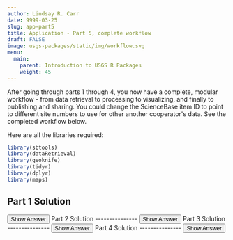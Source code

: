 ```yaml
---
author: Lindsay R. Carr
date: 9999-03-25
slug: app-part5
title: Application - Part 5, complete workflow
draft: FALSE 
image: usgs-packages/static/img/workflow.svg
menu:
  main:
    parent: Introduction to USGS R Packages
    weight: 45
---
```

After going through parts 1 through 4, you now have a complete, modular workflow - from data retrieval to processing to visualizing, and finally to publishing and sharing. You could change the ScienceBase item ID to point to different site numbers to use for other another cooperator's data. See the completed workflow below.

Here are all the libraries required:

``` r
library(sbtools)
library(dataRetrieval)
library(geoknife)
library(tidyr)
library(dplyr)
library(maps)
```

Part 1 Solution
---------------

<button class="ToggleButton" onclick="toggle_visibility('complete-workflow-part1')">
Show Answer
</button>
              <div id="complete-workflow-part1" style="display:none">

``` r
# Identify site id and query for files
sb_site_id <- "59848b35e4b0e2f5d46717d1"
avail_files <- item_list_files(sb_site_id)

# Use appropriate reader to get file (tab delimited) into R & get site numbers
sb_sites_df <- read.table(avail_files$url[1], sep="\t", header=TRUE,
                          colClasses = "character", stringsAsFactors = FALSE)
sites <- sb_sites_df$site_number

# Get HUC 8 codes for precip data
sb_sites_info <- readNWISsite(sites)
huc8s <- sb_sites_info$huc_cd
```

</div>
Part 2 Solution
---------------

<button class="ToggleButton" onclick="toggle_visibility('complete-workflow-part2')">
Show Answer
</button>
              <div id="complete-workflow-part2" style="display:none">

``` r
# Define period
startDate <- "2015-10-01"
endDate <- "2016-09-30"

# Download nutrient data
pcodes_nitrogen <- c("00613", "00618", "00631")
pcodes_phosphorus <- c("00665")
nitrogen_data <- readNWISqw(siteNumbers = sites, parameterCd = pcodes_nitrogen,
                            startDate = startDate, endDate = endDate)
phosphorus_data <- readNWISqw(siteNumbers = sites, parameterCd = pcodes_phosphorus,
                              startDate = startDate, endDate = endDate)

# Download precip data
precip_stencil <- webgeom(paste0('HUC8::', paste(huc8s, collapse=",")))
precip_knife <- webprocess() # accept defaults for weighted average
all_webdata <- query("webdata")
precip_fabric <- webdata(all_webdata["United States Stage IV Quantitative Precipitation Archive"])
variables(precip_fabric) <- query(precip_fabric, 'variables')
times(precip_fabric) <- c(startDate, endDate)
precip_geojob <- geoknife(precip_stencil, precip_fabric, precip_knife)
wait(precip_geojob, sleep.time = 10) # add `wait` when running scripts
precip_data <- result(precip_geojob)
```

</div>
Part 3 Solution
---------------

<button class="ToggleButton" onclick="toggle_visibility('complete-workflow-part3')">
Show Answer
</button>
              <div id="complete-workflow-part3" style="display:none">

``` r
precip_data_long <- gather(precip_data, huc8, precip, 
                           -which(!names(precip_data) %in% huc8s))

# Create and save time series plots
site_fnames <- paste0("timeseries_", sites, ".png")

for(i in seq_along(sites)){
  site_i <- sites[i]
  huc_site_i <- filter(sb_sites_info, site_no == site_i)$huc_cd # corresponding HUC8

  precip_site_i <- filter(precip_data_long, huc8 == huc_site_i)
  nitrogen_site_i <- filter(nitrogen_data, site_no == site_i)
  phosphorus_site_i <- filter(phosphorus_data, site_no == site_i)
  
  png(filename = site_fnames[i], width=8, height=5, units="in", res=100)
  
  layout(matrix(1:3, nrow=3))
  plot(precip_site_i$DateTime, precip_site_i$precip,
       col="red", pch=20, xlab = "Time", ylab = "Precip accumulation, in",
       main = paste("Site", site_i))
  plot(nitrogen_site_i$sample_dt, nitrogen_site_i$result_va, 
       col="green", pch=20, xlab = "Time", ylab = "Nitrogren concentration, mg/l")
  plot(phosphorus_site_i$sample_dt, phosphorus_site_i$result_va,
       col="blue", pch=20, xlab = "Time", ylab = "Phosphorus concentration, mg/l")
  
  dev.off()
}

# Create and save a map of sites
xcoords <- sb_sites_info$dec_long_va
ycoords <- sb_sites_info$dec_lat_va

states_to_map <- stateCdLookup(as.numeric(unique(sb_sites_info$state_cd)), 
                               outputType = "fullName")

map_fname <- "site_map.png"
png(filename = '', width=8, height=5, units="in", res=100)

map("usa")
map("state", states_to_map, add = TRUE, fill=TRUE, col="lightblue", border = "lightblue")
map("state", add=TRUE)
points(sb_sites_info$dec_long_va, sb_sites_info$dec_lat_va, col="red", pch=20)
dev.off()
```

</div>
Part 4 Solution
---------------

<button class="ToggleButton" onclick="toggle_visibility('complete-workflow-part4')">
Show Answer
</button>
              <div id="complete-workflow-part4" style="display:none">

``` r
# create new SB item
sb_results_item <- item_create(title = "USGS Pkgs Curriculum - application results")
sb_results_id <- sb_results_item$id

# upload and verify
all_fnames <- c(site_fnames, map_fname)
updated_item <- item_append_files(sb_results_id, files = all_fnames)
sb_fnames <- item_list_files(sb_results_id)
all(all_fnames %in% sb_fnames$fname)

# remove local copies
rm_files <- file.remove(all_fnames) 
```

</div>
